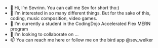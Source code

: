 - 👋 Hi, I’m Sevrinn. You can call me Sev for short tho:)
- 👀 I’m interested in so many different things. But for the sake of this, coding, music composition, video games.
- 🌱 I’m currently a student in the CodingDojo Accelerated Flex MERN program
- 💞️ I’m looking to collaborate on ...
- 📫 You can reach me here or follow me on the bird app @sev_welker

<!---
sevrinn/sevrinn is a ✨ special ✨ repository because its `README.md` (this file) appears on your GitHub profile.
You can click the Preview link to take a look at your changes.
--->
